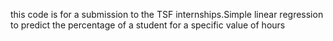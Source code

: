 this code is for a submission to the TSF internships.Simple linear regression to predict the percentage of a student for a specific value of hours
